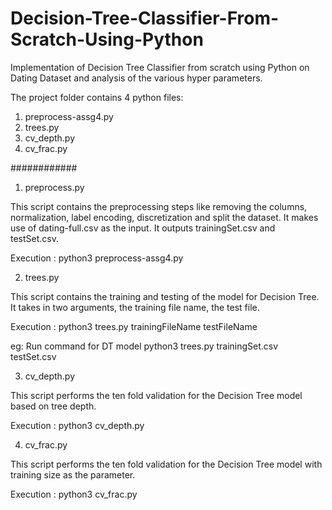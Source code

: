 # Decision-Tree-Classifier-From-Scratch-Using-Python
Implementation of Decision Tree Classifier from scratch using Python on Dating Dataset and analysis of the various hyper parameters.


The project folder contains 4 python files: 
1. preprocess-assg4.py
2. trees.py
3. cv_depth.py
4. cv_frac.py

############
1. preprocess.py

This script contains the preprocessing steps like removing the columns, normalization, label encoding, discretization and split the dataset. It makes use of dating-full.csv as the input. It outputs trainingSet.csv and testSet.csv.

Execution : python3 preprocess-assg4.py

2. trees.py

This script contains the training and testing of the model for Decision Tree. It takes in two arguments, the training file name, the test file.

Execution : python3 trees.py trainingFileName testFileName

eg: 
Run command for DT model
python3 trees.py trainingSet.csv testSet.csv  

3. cv_depth.py

This script performs the ten fold validation for the Decision Tree model based on tree depth.

Execution : python3 cv_depth.py

4. cv_frac.py

This script performs the ten fold validation for the Decision Tree model with training size as the parameter.

Execution : python3 cv_frac.py
